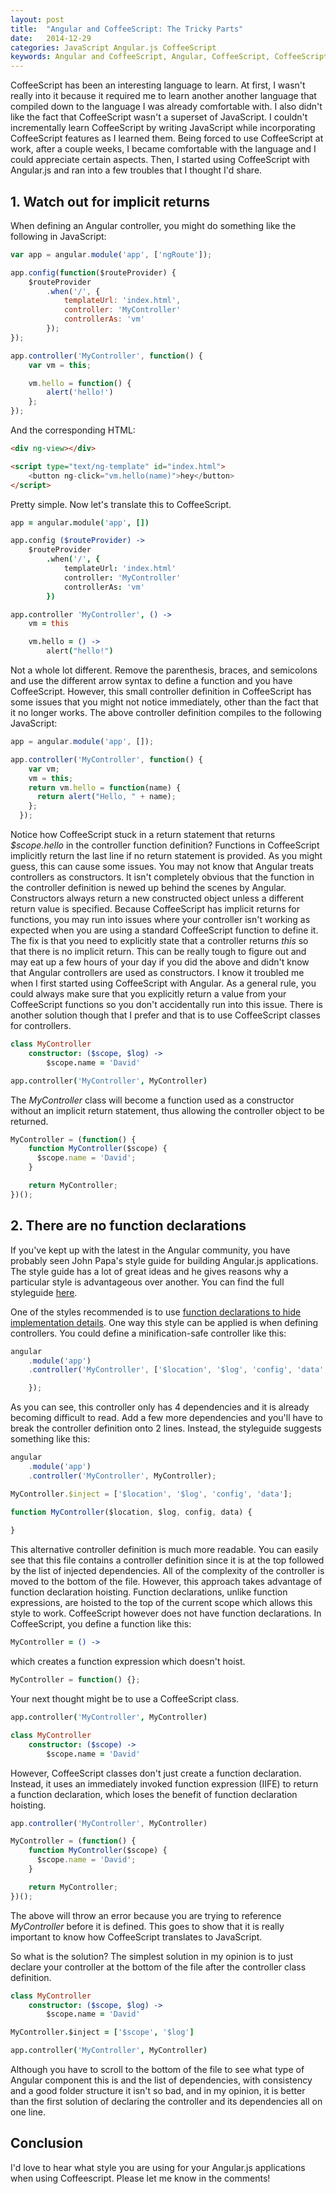 ```yaml
---
layout: post
title:  "Angular and CoffeeScript: The Tricky Parts"
date:   2014-12-29
categories: JavaScript Angular.js CoffeeScript
keywords: Angular and CoffeeScript, Angular, CoffeeScript, CoffeeScript function declarations
---
```


CoffeeScript has been an interesting language to learn. At first, I wasn't really into it because it required me to learn another another language that compiled down to the language I was already comfortable with. I also didn't like the fact that CoffeeScript wasn't a superset of JavaScript. I couldn't incrementally learn CoffeeScript by writing JavaScript while incorporating CoffeeScript features as I learned them. Being forced to use CoffeeScript at work, after a couple weeks, I became comfortable with the language and I could appreciate certain aspects. Then, I started using CoffeeScript with Angular.js and ran into a few troubles that I thought I'd share.

## 1. Watch out for implicit returns

When defining an Angular controller, you might do something like the following in JavaScript:

```js
var app = angular.module('app', ['ngRoute']);

app.config(function($routeProvider) {
	$routeProvider
		.when('/', {
			templateUrl: 'index.html',
			controller: 'MyController'
			controllerAs: 'vm'
		});
});

app.controller('MyController', function() {
	var vm = this;

	vm.hello = function() {
		alert('hello!')
	};
});
```

And the corresponding HTML:

```html
<div ng-view></div>

<script type="text/ng-template" id="index.html">
	<button ng-click="vm.hello(name)">hey</button>
</script>
```

Pretty simple. Now let's translate this to CoffeeScript.

```coffeescript
app = angular.module('app', [])

app.config ($routeProvider) ->
	$routeProvider
		.when('/', {
			templateUrl: 'index.html'
			controller: 'MyController'
			controllerAs: 'vm'
		})

app.controller 'MyController', () ->
	vm = this

	vm.hello = () ->
		alert("hello!")
```

Not a whole lot different. Remove the parenthesis, braces, and semicolons and use the different arrow syntax to define a function and you have CoffeeScript. However, this small controller definition in CoffeeScript has some issues that you might not notice immediately, other than the fact that it no longer works. The above controller definition compiles to the following JavaScript:

```js
app = angular.module('app', []);

app.controller('MyController', function() {
    var vm;
    vm = this;
    return vm.hello = function(name) {
      return alert("Hello, " + name);
    };
  });
```

Notice how CoffeeScript stuck in a return statement that returns _$scope.hello_ in the controller function definition? Functions in CoffeeScript implicitly return the last line if no return statement is provided. As you might guess, this can cause some issues. You may not know that Angular treats controllers as constructors. It isn't completely obvious that the function in the controller definition is newed up behind the scenes by Angular. Constructors always return a new constructed object unless a different return value is specified. Because CoffeeScript has implicit returns for functions, you may run into issues where your controller isn't working as expected when you are using a standard CoffeeScript function to define it. The fix is that you need to explicitly state that a controller returns _this_ so that there is no implicit return. This can be really tough to figure out and may eat up a few hours of your day if you did the above and didn't know that Angular controllers are used as constructors. I know it troubled me when I first started using CoffeeScript with Angular. As a general rule, you could always make sure that you explicitly return a value from your CoffeeScript functions so you don't accidentally run into this issue. There is another solution though that I prefer and that is to use CoffeeScript classes for controllers.

```coffeescript
class MyController
	constructor: ($scope, $log) ->
		$scope.name = 'David'

app.controller('MyController', MyController)
```

The _MyController_ class will become a function used as a constructor without an implicit return statement, thus allowing the controller object to be returned.

```js
MyController = (function() {
    function MyController($scope) {
      $scope.name = 'David';
    }

    return MyController;
})();
```

## 2. There are no function declarations

If you've kept up with the latest in the Angular community, you have probably seen John Papa's style guide for building Angular.js applications. The style guide has a lot of great ideas and he gives reasons why a particular style is advantageous over another. You can find the full styleguide [here](https://github.com/johnpapa/angularjs-styleguide).

One of the styles recommended is to use [function declarations to hide implementation details](https://github.com/johnpapa/angularjs-styleguide#style-y034). One way this style can be applied is when defining controllers. You could define a minification-safe controller like this:

```js
angular
	.module('app')
	.controller('MyController', ['$location', '$log', 'config', 'data', function($location, $log, config, data) {

	});
```

As you can see, this controller only has 4 dependencies and it is already becoming difficult to read. Add a few more dependencies and you'll have to break the controller definition onto 2 lines. Instead, the styleguide suggests something like this:


```js
angular
	.module('app')
	.controller('MyController', MyController);

MyController.$inject = ['$location', '$log', 'config', 'data'];

function MyController($location, $log, config, data) {
	
}
```

This alternative controller definition is much more readable. You can easily see that this file contains a controller definition since it is at the top followed by the list of injected dependencies. All of the complexity of the controller is moved to the bottom of the file. However, this approach takes advantage of function declaration hoisting. Function declarations, unlike function expressions, are hoisted to the top of the current scope which allows this style to work. CoffeeScript however does not have function declarations. In CoffeeScript, you define a function like this:

```coffeescript
MyController = () ->
```

which creates a function expression which doesn't hoist. 

```js
MyController = function() {};
```

Your next thought might be to use a CoffeeScript class. 

```coffeescript
app.controller('MyController', MyController)

class MyController
	constructor: ($scope) ->
		$scope.name = 'David'
```

However, CoffeeScript classes don't just create a function declaration. Instead, it uses an immediately invoked function expression (IIFE) to return a function declaration, which loses the benefit of function declaration hoisting.

```js
app.controller('MyController', MyController)

MyController = (function() {
	function MyController($scope) {
	  $scope.name = 'David';
	}

	return MyController;
})();
```

The above will throw an error because you are trying to reference _MyController_ before it is defined. This goes to show that it is really important to know how CoffeeScript translates to JavaScript.



So what is the solution? The simplest solution in my opinion is to just declare your controller at the bottom of the file after the controller class definition.

```coffeescript
class MyController
	constructor: ($scope, $log) ->
		$scope.name = 'David'

MyController.$inject = ['$scope', '$log']

app.controller('MyController', MyController)
```

Although you have to scroll to the bottom of the file to see what type of Angular component this is and the list of dependencies, with consistency and a good folder structure it isn't so bad, and in my opinion, it is better than the first solution of declaring the controller and its dependencies all on one line.

## Conclusion

I'd love to hear what style you are using for your Angular.js applications when using Coffeescript. Please let me know in the comments!